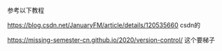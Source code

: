 参考以下教程

https://blog.csdn.net/JanuaryFM/article/details/120535660 csdn的

https://missing-semester-cn.github.io/2020/version-control/ 这个要梯子